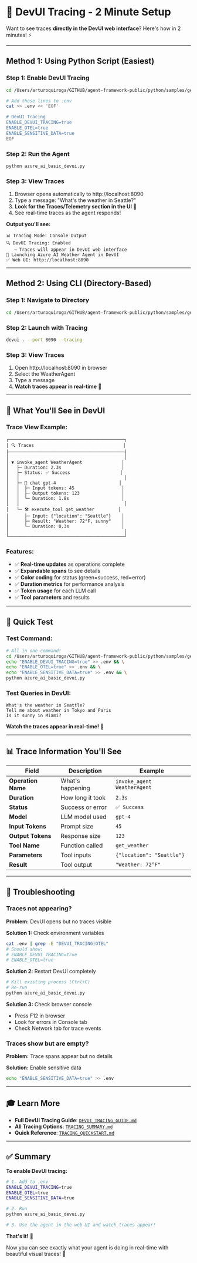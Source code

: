 # 🎯 DevUI Tracing - 2 Minute Setup

Want to see traces **directly in the DevUI web interface**? Here's how in 2 minutes! ⚡

---

## Method 1: Using Python Script (Easiest)

### Step 1: Enable DevUI Tracing
```bash
cd /Users/arturoquiroga/GITHUB/agent-framework-public/python/samples/getting_started/agents/azure_ai

# Add these lines to .env
cat >> .env << 'EOF'

# DevUI Tracing
ENABLE_DEVUI_TRACING=true
ENABLE_OTEL=true
ENABLE_SENSITIVE_DATA=true
EOF
```

### Step 2: Run the Agent
```bash
python azure_ai_basic_devui.py
```

### Step 3: View Traces
1. Browser opens automatically to http://localhost:8090
2. Type a message: "What's the weather in Seattle?"
3. **Look for the Traces/Telemetry section in the UI** 👀
4. See real-time traces as the agent responds!

**Output you'll see:**
```
📊 Tracing Mode: Console Output
🔍 DevUI Tracing: Enabled
   → Traces will appear in DevUI web interface
🚀 Launching Azure AI Weather Agent in DevUI
✅ Web UI: http://localhost:8090
```

---

## Method 2: Using CLI (Directory-Based)

### Step 1: Navigate to Directory
```bash
cd /Users/arturoquiroga/GITHUB/agent-framework-public/python/samples/getting_started/agents/azure_ai/devui_agents
```

### Step 2: Launch with Tracing
```bash
devui . --port 8090 --tracing
```

### Step 3: View Traces
1. Open http://localhost:8090 in browser
2. Select the WeatherAgent
3. Type a message
4. **Watch traces appear in real-time** 🎉

---

## 🎨 What You'll See in DevUI

### Trace View Example:
```
┌────────────────────────────────────────────┐
│ 🔍 Traces                                  │
├────────────────────────────────────────────┤
│                                            │
│ ▼ invoke_agent WeatherAgent               │
│   ├─ Duration: 2.3s                       │
│   ├─ Status: ✅ Success                   │
│   │                                        │
│   ├─ 💬 chat gpt-4                        │
│   │  ├─ Input tokens: 45                  │
│   │  ├─ Output tokens: 123                │
│   │  └─ Duration: 1.8s                    │
│   │                                        │
│   └─ 🛠️ execute_tool get_weather         │
│      ├─ Input: {"location": "Seattle"}    │
│      ├─ Result: "Weather: 72°F, sunny"    │
│      └─ Duration: 0.3s                    │
│                                            │
└────────────────────────────────────────────┘
```

### Features:
- ✅ **Real-time updates** as operations complete
- ✅ **Expandable spans** to see details
- ✅ **Color coding** for status (green=success, red=error)
- ✅ **Duration metrics** for performance analysis
- ✅ **Token usage** for each LLM call
- ✅ **Tool parameters** and results

---

## 🎯 Quick Test

### Test Command:
```bash
# All in one command!
cd /Users/arturoquiroga/GITHUB/agent-framework-public/python/samples/getting_started/agents/azure_ai && \
echo "ENABLE_DEVUI_TRACING=true" >> .env && \
echo "ENABLE_OTEL=true" >> .env && \
echo "ENABLE_SENSITIVE_DATA=true" >> .env && \
python azure_ai_basic_devui.py
```

### Test Queries in DevUI:
```
What's the weather in Seattle?
Tell me about weather in Tokyo and Paris
Is it sunny in Miami?
```

**Watch the traces appear in real-time!** 🚀

---

## 📊 Trace Information You'll See

| Field | Description | Example |
|-------|-------------|---------|
| **Operation Name** | What's happening | `invoke_agent WeatherAgent` |
| **Duration** | How long it took | `2.3s` |
| **Status** | Success or error | `✅ Success` |
| **Model** | LLM model used | `gpt-4` |
| **Input Tokens** | Prompt size | `45` |
| **Output Tokens** | Response size | `123` |
| **Tool Name** | Function called | `get_weather` |
| **Parameters** | Tool inputs | `{"location": "Seattle"}` |
| **Result** | Tool output | `"Weather: 72°F"` |

---

## 🐛 Troubleshooting

### Traces not appearing?

**Problem:** DevUI opens but no traces visible

**Solution 1:** Check environment variables
```bash
cat .env | grep -E "DEVUI_TRACING|OTEL"
# Should show:
# ENABLE_DEVUI_TRACING=true
# ENABLE_OTEL=true
```

**Solution 2:** Restart DevUI completely
```bash
# Kill existing process (Ctrl+C)
# Re-run
python azure_ai_basic_devui.py
```

**Solution 3:** Check browser console
- Press F12 in browser
- Look for errors in Console tab
- Check Network tab for trace events

### Traces show but are empty?

**Problem:** Trace spans appear but no details

**Solution:** Enable sensitive data
```bash
echo "ENABLE_SENSITIVE_DATA=true" >> .env
```

---

## 🎓 Learn More

- **Full DevUI Tracing Guide**: [`DEVUI_TRACING_GUIDE.md`](./DEVUI_TRACING_GUIDE.md)
- **All Tracing Options**: [`TRACING_SUMMARY.md`](./TRACING_SUMMARY.md)
- **Quick Reference**: [`TRACING_QUICKSTART.md`](./TRACING_QUICKSTART.md)

---

## ✅ Summary

**To enable DevUI tracing:**
```bash
# 1. Add to .env
ENABLE_DEVUI_TRACING=true
ENABLE_OTEL=true
ENABLE_SENSITIVE_DATA=true

# 2. Run
python azure_ai_basic_devui.py

# 3. Use the agent in the web UI and watch traces appear!
```

**That's it!** 🎉

Now you can see exactly what your agent is doing in real-time with beautiful visual traces! 🚀
